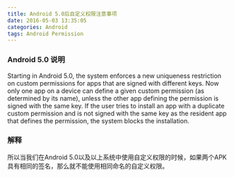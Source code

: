 ```yaml
---
title: Android 5.0后自定义权限注意事项
date: 2016-05-03 13:35:05
categories: Android
tags: Android Permission
---
```

### Android 5.0 说明
Starting in Android 5.0, the system enforces a new uniqueness restriction on custom permissions 
for apps that are signed with different keys. Now only one app on a device can define a given 
custom permission (as determined by its name), unless the other app defining the permission is 
signed with the same key. If the user tries to install an app with a duplicate custom permission 
and is not signed with the same key as the resident app that defines the permission, the system blocks 
the installation.

### 解释
所以当我们在Android 5.0以及以上系统中使用自定义权限的时候，如果两个APK具有相同的签名，那么就不能使用相同命名的自定义权限。